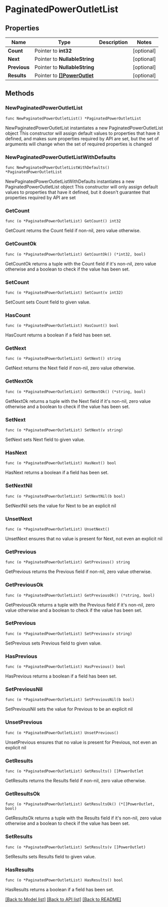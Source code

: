 # PaginatedPowerOutletList

## Properties

Name | Type | Description | Notes
------------ | ------------- | ------------- | -------------
**Count** | Pointer to **int32** |  | [optional] 
**Next** | Pointer to **NullableString** |  | [optional] 
**Previous** | Pointer to **NullableString** |  | [optional] 
**Results** | Pointer to [**[]PowerOutlet**](PowerOutlet.md) |  | [optional] 

## Methods

### NewPaginatedPowerOutletList

`func NewPaginatedPowerOutletList() *PaginatedPowerOutletList`

NewPaginatedPowerOutletList instantiates a new PaginatedPowerOutletList object
This constructor will assign default values to properties that have it defined,
and makes sure properties required by API are set, but the set of arguments
will change when the set of required properties is changed

### NewPaginatedPowerOutletListWithDefaults

`func NewPaginatedPowerOutletListWithDefaults() *PaginatedPowerOutletList`

NewPaginatedPowerOutletListWithDefaults instantiates a new PaginatedPowerOutletList object
This constructor will only assign default values to properties that have it defined,
but it doesn't guarantee that properties required by API are set

### GetCount

`func (o *PaginatedPowerOutletList) GetCount() int32`

GetCount returns the Count field if non-nil, zero value otherwise.

### GetCountOk

`func (o *PaginatedPowerOutletList) GetCountOk() (*int32, bool)`

GetCountOk returns a tuple with the Count field if it's non-nil, zero value otherwise
and a boolean to check if the value has been set.

### SetCount

`func (o *PaginatedPowerOutletList) SetCount(v int32)`

SetCount sets Count field to given value.

### HasCount

`func (o *PaginatedPowerOutletList) HasCount() bool`

HasCount returns a boolean if a field has been set.

### GetNext

`func (o *PaginatedPowerOutletList) GetNext() string`

GetNext returns the Next field if non-nil, zero value otherwise.

### GetNextOk

`func (o *PaginatedPowerOutletList) GetNextOk() (*string, bool)`

GetNextOk returns a tuple with the Next field if it's non-nil, zero value otherwise
and a boolean to check if the value has been set.

### SetNext

`func (o *PaginatedPowerOutletList) SetNext(v string)`

SetNext sets Next field to given value.

### HasNext

`func (o *PaginatedPowerOutletList) HasNext() bool`

HasNext returns a boolean if a field has been set.

### SetNextNil

`func (o *PaginatedPowerOutletList) SetNextNil(b bool)`

 SetNextNil sets the value for Next to be an explicit nil

### UnsetNext
`func (o *PaginatedPowerOutletList) UnsetNext()`

UnsetNext ensures that no value is present for Next, not even an explicit nil
### GetPrevious

`func (o *PaginatedPowerOutletList) GetPrevious() string`

GetPrevious returns the Previous field if non-nil, zero value otherwise.

### GetPreviousOk

`func (o *PaginatedPowerOutletList) GetPreviousOk() (*string, bool)`

GetPreviousOk returns a tuple with the Previous field if it's non-nil, zero value otherwise
and a boolean to check if the value has been set.

### SetPrevious

`func (o *PaginatedPowerOutletList) SetPrevious(v string)`

SetPrevious sets Previous field to given value.

### HasPrevious

`func (o *PaginatedPowerOutletList) HasPrevious() bool`

HasPrevious returns a boolean if a field has been set.

### SetPreviousNil

`func (o *PaginatedPowerOutletList) SetPreviousNil(b bool)`

 SetPreviousNil sets the value for Previous to be an explicit nil

### UnsetPrevious
`func (o *PaginatedPowerOutletList) UnsetPrevious()`

UnsetPrevious ensures that no value is present for Previous, not even an explicit nil
### GetResults

`func (o *PaginatedPowerOutletList) GetResults() []PowerOutlet`

GetResults returns the Results field if non-nil, zero value otherwise.

### GetResultsOk

`func (o *PaginatedPowerOutletList) GetResultsOk() (*[]PowerOutlet, bool)`

GetResultsOk returns a tuple with the Results field if it's non-nil, zero value otherwise
and a boolean to check if the value has been set.

### SetResults

`func (o *PaginatedPowerOutletList) SetResults(v []PowerOutlet)`

SetResults sets Results field to given value.

### HasResults

`func (o *PaginatedPowerOutletList) HasResults() bool`

HasResults returns a boolean if a field has been set.


[[Back to Model list]](../README.md#documentation-for-models) [[Back to API list]](../README.md#documentation-for-api-endpoints) [[Back to README]](../README.md)


